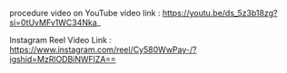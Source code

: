 procedure video on YouTube video link : https://youtu.be/ds_5z3b18zg?si=0tUvMFv1WC34Nka_

Instagram Reel Video Link : https://www.instagram.com/reel/Cy580WwPay-/?igshid=MzRlODBiNWFlZA==
